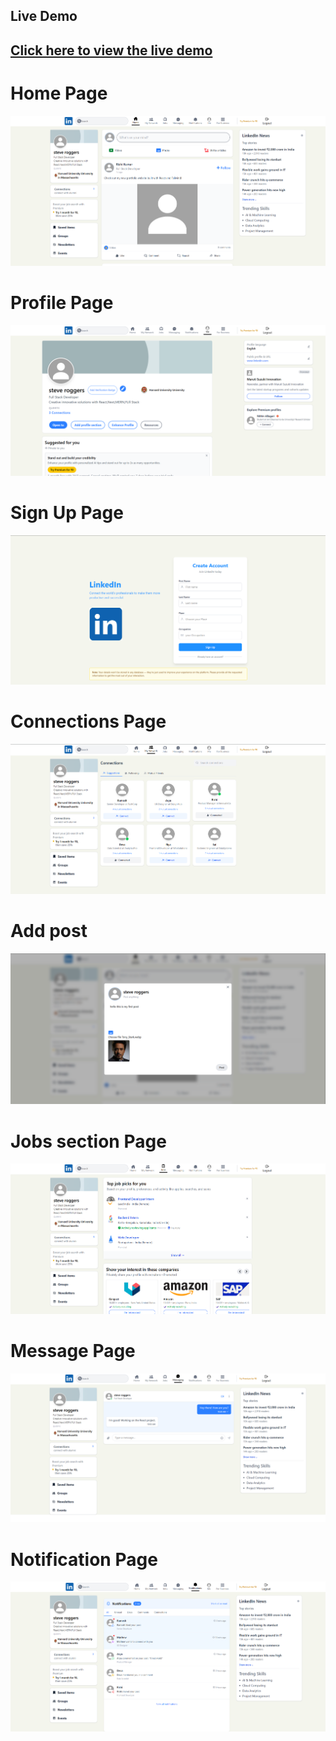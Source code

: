 <h2>Live Demo<h2>

[Click here to view the live demo](https://linked-in-clone-xi-three.vercel.app/)
  
<h1>Home Page</h1>

![Alt Text](https://github.com/Narenderchary85/LinkedIn-Clone/blob/main/public/HomePage.png)

<h1>Profile Page</h1>

![Alt Text](https://github.com/Narenderchary85/LinkedIn-Clone/blob/main/public/Profile.png)

<h1>Sign Up Page</h1>

![Alt Text](https://github.com/Narenderchary85/LinkedIn-Clone/blob/main/public/SignUp.png)

<h1>Connections Page</h1>

![Alt Text](https://github.com/Narenderchary85/LinkedIn-Clone/blob/main/public/Connection.png)

<h1>Add post</h1>

![Alt Text](https://github.com/Narenderchary85/LinkedIn-Clone/blob/main/public/Add-Post.png)

<h1>Jobs section Page</h1>

![Alt Text](https://github.com/Narenderchary85/LinkedIn-Clone/blob/main/public/Jobs.png)

<h1>Message Page</h1>

![Alt Text](https://github.com/Narenderchary85/LinkedIn-Clone/blob/main/public/Message.png)

<h1>Notification Page</h1>

![Alt Text](https://github.com/Narenderchary85/LinkedIn-Clone/blob/main/public/Notifications.png)

